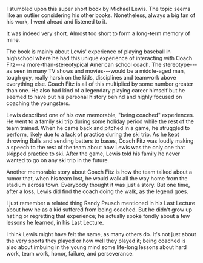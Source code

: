 <!-- 2024-coach -->

I stumbled upon this super short book by Michael Lewis. 
The topic seems like an outlier considering his other books.
Nonetheless, always a big fan of his work, I went ahead and listened to it.

It was indeed very short. Almost too short to form a long-term memory of mine.

The book is mainly about Lewis' experience of playing baseball in highschool where he had this unique experience of interacting with Coach Fitz---a more-than-stereotypical American school coach.
The stereotype---as seen in many TV shows and movies---would be a middle-aged man, tough guy, really harsh on the kids, disciplines and teamwork above everything else.
Coach Fitz is all of this multiplied by some number greater than one.
He also had kind of a legendary playing career himself but he seemed to have put his personal history behind and highly focused on coaching the youngsters.

Lewis described one of his own memorable, "being coached" experiences.
He went to a family ski trip during some holiday period while the rest of the team trained.
When he came back and pitched in a game, he struggled to perform, likely due to a lack of practice during the ski trip.
As he kept throwing Balls and sending batters to bases, Coach Fitz was loudly making a speech to the rest of the team about how Lewis was the only one that skipped practice to ski.
After the game, Lewis told his family he never wanted to go on any ski trip in the future.

Another memorable story about Coach Fitz is how the team talked about a rumor that, when his team lost, he would walk all the way home from the stadium across town. 
Everybody thought it was just a story.
But one time, after a loss, Lewis did find the coach doing the walk, as the legend goes.

I just remember a related thing Randy Pausch mentioned in his Last Lecture about how he as a kid suffered from being coached.
But he didn't grow up hating or regretting that experience; he actually spoke fondly about a few lessons he learned, in his Last Lecture.

I think Lewis might have felt the same, as many others do.
It's not just about the very sports they played or how well they played it; being coached is also about imbuing in the young mind some life-long lessons about hard work, team work, honor, failure, and perseverance.